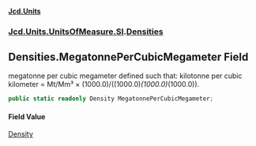 #### [Jcd.Units](index.md 'index')
### [Jcd.Units.UnitsOfMeasure.SI](Jcd.Units.UnitsOfMeasure.SI.md 'Jcd.Units.UnitsOfMeasure.SI').[Densities](Densities.md 'Jcd.Units.UnitsOfMeasure.SI.Densities')

## Densities.MegatonnePerCubicMegameter Field

megatonne per cubic megameter defined such that: kilotonne per cubic kilometer = Mt/Mm³ ×
(1000.0)/((1000.0)*(1000.0)*(1000.0)).

```csharp
public static readonly Density MegatonnePerCubicMegameter;
```

#### Field Value
[Density](Density.md 'Jcd.Units.UnitTypes.Density')